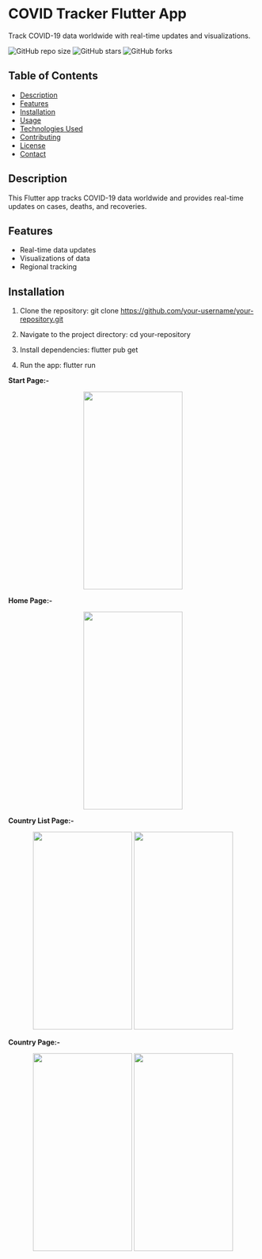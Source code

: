<!-- Project Title -->
# COVID Tracker Flutter App

<!-- Short Description -->
Track COVID-19 data worldwide with real-time updates and visualizations.

<!-- Badges -->
![GitHub repo size](https://img.shields.io/github/repo-size/your-username/your-repository)
![GitHub stars](https://img.shields.io/github/stars/your-username/your-repository?style=social)
![GitHub forks](https://img.shields.io/github/forks/your-username/your-repository?style=social)



<!-- Table of Contents -->
## Table of Contents
- [Description](#description)
- [Features](#features)
- [Installation](#installation)
- [Usage](#usage)
- [Technologies Used](#technologies-used)
- [Contributing](#contributing)
- [License](#license)
- [Contact](#contact)

<!-- Description -->
## Description
This Flutter app tracks COVID-19 data worldwide and provides real-time updates on cases, deaths, and recoveries.

<!-- Features -->
## Features
- Real-time data updates
- Visualizations of data
- Regional tracking

<!-- Installation Instructions -->
## Installation
1. Clone the repository:
    git clone https://github.com/your-username/your-repository.git

2. Navigate to the project directory:
    cd your-repository

3. Install dependencies:
    flutter pub get

4. Run the app:
    flutter run


**Start Page:-**

<p align="center">
  <img src="https://github.com/Rohit-Varshney001/Covid-Tracker-App/assets/98186477/4f4eed46-a760-41c7-97e7-a9a00c6a7b8c" width="200" height="400" />
</p>

**Home Page:-**

<p align="center">
  <img src="https://github.com/Rohit-Varshney001/Covid-Tracker-App/assets/98186477/0b53c703-d137-409d-a20c-1644e012057f" width="200" height="400" />
</p>


**Country List Page:-**

<p align="center">
  <img src="https://github.com/Rohit-Varshney001/Covid-Tracker-App/assets/98186477/893de2aa-6c84-463b-b55a-3f49b1adc6d8" width="200" height="400"   />
  <img src="https://github.com/Rohit-Varshney001/Covid-Tracker-App/assets/98186477/62e44d54-05a4-439e-bd94-2d2ee84cf66b" width="200" height="400"   />
</p>

**Country Page:-**

<p align="center">
  <img src="https://github.com/Rohit-Varshney001/Covid-Tracker-App/assets/98186477/2e64d049-4ab9-4d66-9987-367ba62112a1" width="200" height="400"   />
  <img src="https://github.com/Rohit-Varshney001/Covid-Tracker-App/assets/98186477/287e8dff-b951-4533-8f3d-acde9944d9a8" width="200" height="400"   />
</p>


